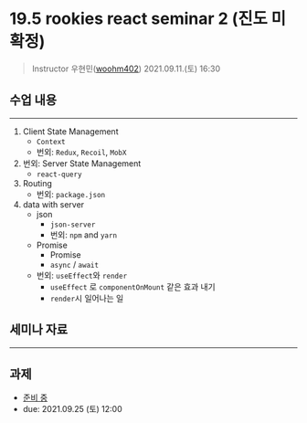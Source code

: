 19.5 rookies react seminar 2 (진도 미확정)
================================

> Instructor 우현민([woohm402](https://github.com/woohm402))
> 2021.09.11.(토) 16:30

## 수업 내용

------------------
1. Client State Management
    - `Context`
    - 번외: `Redux`, `Recoil`, `MobX`
1. 번외: Server State Management
   - `react-query`
1. Routing
   - 번외: `package.json`
1. data with server
    - json
        - `json-server`
        - 번외: `npm` and `yarn`
    - Promise
        - Promise
        - `async` / `await`
    - 번외: `useEffect`와 `render`
        - `useEffect` 로 `componentOnMount` 같은 효과 내기
        - `render`시 일어나는 일

## 세미나 자료

------------------

## 과제
- [준비 중](assignment.md)
- due: 2021.09.25 (토) 12:00
